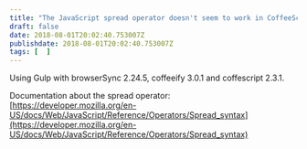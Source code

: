 ```yaml
---
title: "The JavaScript spread operator doesn't seem to work in CoffeeScript"
draft: false
date: 2018-08-01T20:02:40.753007Z
publishdate: 2018-08-01T20:02:40.753007Z
tags: [  ]
---
```

Using Gulp with browserSync 2.24.5, coffeeify 3.0.1 and coffescript 2.3.1.

Documentation about the spread operator: [https://developer.mozilla.org/en-US/docs/Web/JavaScript/Reference/Operators/Spread_syntax](https://developer.mozilla.org/en-US/docs/Web/JavaScript/Reference/Operators/Spread_syntax)
    